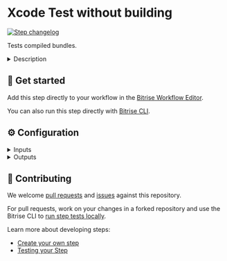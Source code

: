 # Xcode Test without building

[![Step changelog](https://shields.io/github/v/release/bitrise-steplib/bitrise-step-xcode-test-without-building?include_prereleases&label=changelog&color=blueviolet)](https://github.com/bitrise-steplib/bitrise-step-xcode-test-without-building/releases)

Tests compiled bundles.

<details>
<summary>Description</summary>

Tests compiled bundles by running `xcodebuild test-without-building` command.
</details>

## 🧩 Get started

Add this step directly to your workflow in the [Bitrise Workflow Editor](https://devcenter.bitrise.io/steps-and-workflows/steps-and-workflows-index/).

You can also run this step directly with [Bitrise CLI](https://github.com/bitrise-io/bitrise).

## ⚙️ Configuration

<details>
<summary>Inputs</summary>

| Key | Description | Flags | Default |
| --- | --- | --- | --- |
| `xctestrun` | Test run parameters file, generated during the build-for-testing action. | required | `$BITRISE_XCTESTRUN_FILE_PATH` |
| `destination` | Destination specifier describes the device to use as a destination.  The input value sets xcodebuild's `-destination` option. | required | `platform=iOS Simulator,name=iPhone 11,OS=latest` |
| `test_repetition_mode` | Determines how the tests will repeat.  Available options: - `none`: Tests will never repeat. - `until_failure`: Tests will repeat until failure or up to maximum repetitions. - `retry_on_failure`: Only failed tests will repeat up to maximum repetitions. - `up_until_maximum_repetitions`: Tests will repeat up until maximum repetitions.  The input value together with Maximum Test Repetitions (`maximum_test_repetitions`) input sets xcodebuild's `-run-tests-until-failure` / `-retry-tests-on-failure` or `-test-iterations` option. |  | `none` |
| `maximum_test_repetitions` | The maximum number of times a test repeats based on the Test Repetition Mode (`test_repetition_mode`).  Should be more than 1 if the Test Repetition Mode is other than `none`.  The input value sets xcodebuild's `-test-iterations` option. | required | `3` |
| `relaunch_tests_for_each_repetition` | If this input is set, tests will launch in a new process for each repetition.  By default, tests launch in the same process for each repetition.  The input value sets xcodebuild's `-test-repetition-relaunch-enabled` option. |  | `no` |
| `xcodebuild_options` | Additional options to be added to the executed xcodebuild command. |  |  |
</details>

<details>
<summary>Outputs</summary>

| Environment Variable | Description |
| --- | --- |
| `BITRISE_XCRESULT_PATH` | The result bundle path generated by `xcodebuild test-without-building`. |
| `BITRISE_XCRESULT_ZIP_PATH` | The zipped result bundle path generated by `xcodebuild test-without-building`. |
</details>

## 🙋 Contributing

We welcome [pull requests](https://github.com/bitrise-steplib/bitrise-step-xcode-test-without-building/pulls) and [issues](https://github.com/bitrise-steplib/bitrise-step-xcode-test-without-building/issues) against this repository.

For pull requests, work on your changes in a forked repository and use the Bitrise CLI to [run step tests locally](https://devcenter.bitrise.io/bitrise-cli/run-your-first-build/).

Learn more about developing steps:

- [Create your own step](https://devcenter.bitrise.io/contributors/create-your-own-step/)
- [Testing your Step](https://devcenter.bitrise.io/contributors/testing-and-versioning-your-steps/)
